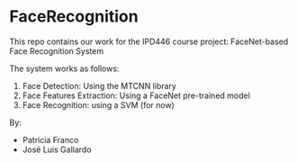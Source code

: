 # FaceRecognition

This repo contains our work for the IPD446 course project: FaceNet-based Face Recognition System

The system works as follows:

1) Face Detection: Using the MTCNN library 
2) Face Features Extraction: Using a FaceNet pre-trained model
3) Face Recognition: using a SVM (for now)

By:
- Patricia Franco
- José Luis Gallardo
